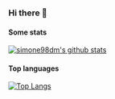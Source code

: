 ### Hi there 👋
#### Some stats
[![simone98dm's github stats](https://github-readme-stats.vercel.app/api?username=simone98dm)]()

#### Top languages
[![Top Langs](https://github-readme-stats.vercel.app/api/top-langs/?username=simone98dm)]()

<!--
Here are some ideas to get you started:

- 🔭 I’m currently working on ...
- 🌱 I’m currently learning ...
- 👯 I’m looking to collaborate on ...
- 🤔 I’m looking for help with ...
- 💬 Ask me about ...
- 📫 How to reach me: ...
- 😄 Pronouns: ...
- ⚡ Fun fact: ...
-->
